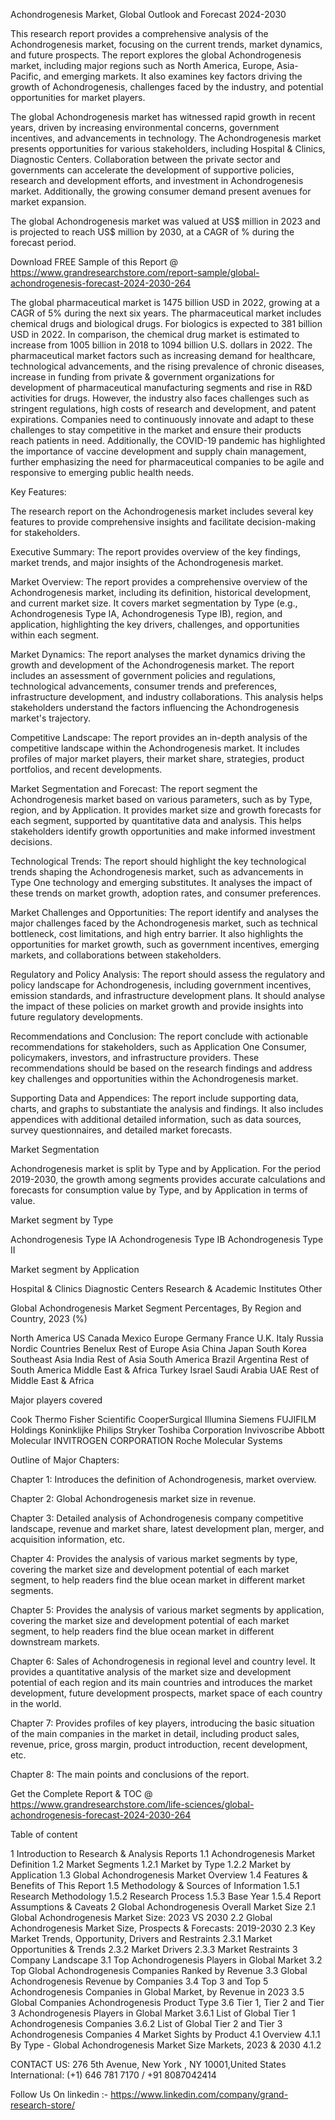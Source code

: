 Achondrogenesis Market, Global Outlook and Forecast 2024-2030

This research report provides a comprehensive analysis of the Achondrogenesis market, focusing on the current trends, market dynamics, and future prospects. The report explores the global Achondrogenesis market, including major regions such as North America, Europe, Asia-Pacific, and emerging markets. It also examines key factors driving the growth of Achondrogenesis, challenges faced by the industry, and potential opportunities for market players.

The global Achondrogenesis market has witnessed rapid growth in recent years, driven by increasing environmental concerns, government incentives, and advancements in technology. The Achondrogenesis market presents opportunities for various stakeholders, including Hospital & Clinics, Diagnostic Centers. Collaboration between the private sector and governments can accelerate the development of supportive policies, research and development efforts, and investment in Achondrogenesis market. Additionally, the growing consumer demand present avenues for market expansion.

The global Achondrogenesis market was valued at US$ million in 2023 and is projected to reach US$ million by 2030, at a CAGR of % during the forecast period.

Download FREE Sample of this Report @ https://www.grandresearchstore.com/report-sample/global-achondrogenesis-forecast-2024-2030-264


The global pharmaceutical market is 1475 billion USD in 2022, growing at a CAGR of 5% during the next six years. The pharmaceutical market includes chemical drugs and biological drugs. For biologics is expected to 381 billion USD in 2022. In comparison, the chemical drug market is estimated to increase from 1005 billion in 2018 to 1094 billion U.S. dollars in 2022. The pharmaceutical market factors such as increasing demand for healthcare, technological advancements, and the rising prevalence of chronic diseases, increase in funding from private & government organizations for development of pharmaceutical manufacturing segments and rise in R&D activities for drugs. However, the industry also faces challenges such as stringent regulations, high costs of research and development, and patent expirations. Companies need to continuously innovate and adapt to these challenges to stay competitive in the market and ensure their products reach patients in need. Additionally, the COVID-19 pandemic has highlighted the importance of vaccine development and supply chain management, further emphasizing the need for pharmaceutical companies to be agile and responsive to emerging public health needs.

Key Features:

The research report on the Achondrogenesis market includes several key features to provide comprehensive insights and facilitate decision-making for stakeholders.

Executive Summary: The report provides overview of the key findings, market trends, and major insights of the Achondrogenesis market.

Market Overview: The report provides a comprehensive overview of the Achondrogenesis market, including its definition, historical development, and current market size. It covers market segmentation by Type (e.g., Achondrogenesis Type IA, Achondrogenesis Type IB), region, and application, highlighting the key drivers, challenges, and opportunities within each segment.

Market Dynamics: The report analyses the market dynamics driving the growth and development of the Achondrogenesis market. The report includes an assessment of government policies and regulations, technological advancements, consumer trends and preferences, infrastructure development, and industry collaborations. This analysis helps stakeholders understand the factors influencing the Achondrogenesis market's trajectory.

Competitive Landscape: The report provides an in-depth analysis of the competitive landscape within the Achondrogenesis market. It includes profiles of major market players, their market share, strategies, product portfolios, and recent developments.

Market Segmentation and Forecast: The report segment the Achondrogenesis market based on various parameters, such as by Type, region, and by Application. It provides market size and growth forecasts for each segment, supported by quantitative data and analysis. This helps stakeholders identify growth opportunities and make informed investment decisions.

Technological Trends: The report should highlight the key technological trends shaping the Achondrogenesis market, such as advancements in Type One technology and emerging substitutes. It analyses the impact of these trends on market growth, adoption rates, and consumer preferences.

Market Challenges and Opportunities: The report identify and analyses the major challenges faced by the Achondrogenesis market, such as technical bottleneck, cost limitations, and high entry barrier. It also highlights the opportunities for market growth, such as government incentives, emerging markets, and collaborations between stakeholders.

Regulatory and Policy Analysis: The report should assess the regulatory and policy landscape for Achondrogenesis, including government incentives, emission standards, and infrastructure development plans. It should analyse the impact of these policies on market growth and provide insights into future regulatory developments.

Recommendations and Conclusion: The report conclude with actionable recommendations for stakeholders, such as Application One Consumer, policymakers, investors, and infrastructure providers. These recommendations should be based on the research findings and address key challenges and opportunities within the Achondrogenesis market.

Supporting Data and Appendices: The report include supporting data, charts, and graphs to substantiate the analysis and findings. It also includes appendices with additional detailed information, such as data sources, survey questionnaires, and detailed market forecasts.

Market Segmentation

Achondrogenesis market is split by Type and by Application. For the period 2019-2030, the growth among segments provides accurate calculations and forecasts for consumption value by Type, and by Application in terms of value.

Market segment by Type



Achondrogenesis Type IA
Achondrogenesis Type IB
Achondrogenesis Type II


Market segment by Application



Hospital & Clinics
Diagnostic Centers
Research & Academic Institutes
Other


Global Achondrogenesis Market Segment Percentages, By Region and Country, 2023 (%)



North America
US
Canada
Mexico
Europe
Germany
France
U.K.
Italy
Russia
Nordic Countries
Benelux
Rest of Europe
Asia
China
Japan
South Korea
Southeast Asia
India
Rest of Asia
South America
Brazil
Argentina
Rest of South America
Middle East & Africa
Turkey
Israel
Saudi Arabia
UAE
Rest of Middle East & Africa


Major players covered



Cook
Thermo Fisher Scientific
CooperSurgical
Illumina
Siemens
FUJIFILM Holdings
Koninklijke
Philips
Stryker
Toshiba Corporation
Invivoscribe
Abbott Molecular
INVITROGEN CORPORATION
Roche Molecular Systems


Outline of Major Chapters:

Chapter 1: Introduces the definition of Achondrogenesis, market overview.

Chapter 2: Global Achondrogenesis market size in revenue.

Chapter 3: Detailed analysis of Achondrogenesis company competitive landscape, revenue and market share, latest development plan, merger, and acquisition information, etc.

Chapter 4: Provides the analysis of various market segments by type, covering the market size and development potential of each market segment, to help readers find the blue ocean market in different market segments.

Chapter 5: Provides the analysis of various market segments by application, covering the market size and development potential of each market segment, to help readers find the blue ocean market in different downstream markets.

Chapter 6: Sales of Achondrogenesis in regional level and country level. It provides a quantitative analysis of the market size and development potential of each region and its main countries and introduces the market development, future development prospects, market space of each country in the world.

Chapter 7: Provides profiles of key players, introducing the basic situation of the main companies in the market in detail, including product sales, revenue, price, gross margin, product introduction, recent development, etc.

Chapter 8: The main points and conclusions of the report.

Get the Complete Report & TOC @ https://www.grandresearchstore.com/life-sciences/global-achondrogenesis-forecast-2024-2030-264

Table of content

1 Introduction to Research & Analysis Reports
1.1 Achondrogenesis Market Definition
1.2 Market Segments
1.2.1 Market by Type
1.2.2 Market by Application
1.3 Global Achondrogenesis Market Overview
1.4 Features & Benefits of This Report
1.5 Methodology & Sources of Information
1.5.1 Research Methodology
1.5.2 Research Process
1.5.3 Base Year
1.5.4 Report Assumptions & Caveats
2 Global Achondrogenesis Overall Market Size
2.1 Global Achondrogenesis Market Size: 2023 VS 2030
2.2 Global Achondrogenesis Market Size, Prospects & Forecasts: 2019-2030
2.3 Key Market Trends, Opportunity, Drivers and Restraints
2.3.1 Market Opportunities & Trends
2.3.2 Market Drivers
2.3.3 Market Restraints
3 Company Landscape
3.1 Top Achondrogenesis Players in Global Market
3.2 Top Global Achondrogenesis Companies Ranked by Revenue
3.3 Global Achondrogenesis Revenue by Companies
3.4 Top 3 and Top 5 Achondrogenesis Companies in Global Market, by Revenue in 2023
3.5 Global Companies Achondrogenesis Product Type
3.6 Tier 1, Tier 2 and Tier 3 Achondrogenesis Players in Global Market
3.6.1 List of Global Tier 1 Achondrogenesis Companies
3.6.2 List of Global Tier 2 and Tier 3 Achondrogenesis Companies
4 Market Sights by Product
4.1 Overview
4.1.1 By Type - Global Achondrogenesis Market Size Markets, 2023 & 2030
4.1.2

CONTACT US:
276 5th Avenue, New York , NY 10001,United States
International: (+1) 646 781 7170 / +91 8087042414

Follow Us On linkedin :- https://www.linkedin.com/company/grand-research-store/


